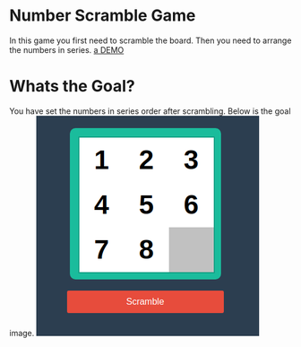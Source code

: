 # Number Scramble Game
In this game you first need to scramble the board. Then you need to arrange the numbers in series.
[a DEMO](https://jsfiddle.net/gaganprajapati/ed7nqye2/2/)

# Whats the Goal?
You have set the numbers in series order after scrambling. Below is the goal image.
![Game goal image](https://raw.githubusercontent.com/gaganprajapati/scramble-game/master/images/Screenshot%20from%202018-02-25%2021-21-33.png)
